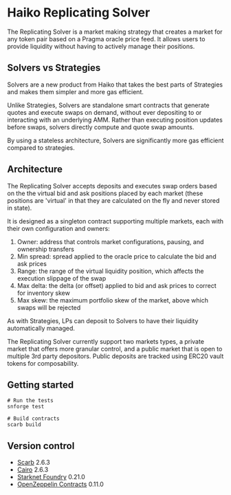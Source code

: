 # Haiko Replicating Solver

The Replicating Solver is a market making strategy that creates a market for any token pair based on a Pragma oracle price feed. It allows users to provide liquidity without having to actively manage their positions.

## Solvers vs Strategies

Solvers are a new product from Haiko that takes the best parts of Strategies and makes them simpler and more gas efficient.

Unlike Strategies, Solvers are standalone smart contracts that generate quotes and execute swaps on demand, without ever depositing to or interacting with an underlying AMM. Rather than executing position updates before swaps, solvers directly compute and quote swap amounts.

By using a stateless architecture, Solvers are significantly more gas efficient compared to strategies.

## Architecture

The Replicating Solver accepts deposits and executes swap orders based on the the virtual bid and ask positions placed by each market (these positions are 'virtual' in that they are calculated on the fly and never stored in state).

It is designed as a singleton contract supporting multiple markets, each with their own configuration and owners:

1. Owner: address that controls market configurations, pausing, and ownership transfers
2. Min spread: spread applied to the oracle price to calculate the bid and ask prices
3. Range: the range of the virtual liquidity position, which affects the execution slippage of the swap
4. Max delta: the delta (or offset) applied to bid and ask prices to correct for inventory skew
5. Max skew: the maximum portfolio skew of the market, above which swaps will be rejected

As with Strategies, LPs can deposit to Solvers to have their liquidity automatically managed.

The Replicating Solver currently support two markets types, a private market that offers more granular control, and a public market that is open to multiple 3rd party depositors. Public deposits are tracked using ERC20 vault tokens for composability.

## Getting started

```shell
# Run the tests
snforge test

# Build contracts
scarb build
```

## Version control

- [Scarb](https://github.com/software-mansion/scarb) 2.6.3
- [Cairo](https://github.com/starkware-libs/cairo) 2.6.3
- [Starknet Foundry](https://github.com/foundry-rs/starknet-foundry) 0.21.0
- [OpenZeppelin Contracts](https://github.com/OpenZeppelin/cairo-contracts/) 0.11.0
